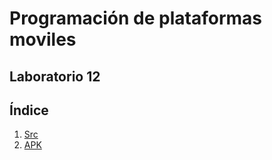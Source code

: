 # Programación de plataformas moviles
## Laboratorio 12


## Índice
1. [Src](https://github.com/Kojimena/PM-L12/tree/master/app/src)
2. [APK](https://github.com/Kojimena/PM-L12/tree/master/APK_LAB12)
